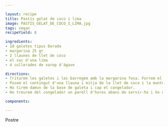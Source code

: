 ```yaml
---

layout: recipe
title: Pastís gelat de coco i lima
image: PASTIS_GELAT_DE_COCO_I_LIMA.jpg
tags: vegan 
recipeYield: 8

ingredients:
- 10 galetes tipus Dorada
- margarina 25 gr
- 2 llaunes de llet de coco
- el suc d'una lima
- 4 cullerades de xarop d'àgave

directions:
- Triturem les galetes i les barregem amb la margarina fosa. Forrem el motllo i posem la barreja damunt i cap la nevera.
- Posem el contingut d'una llauna i mitja de la llet de coco i la muntem amb les baretes, afegim el suc de la lima i el xarop.
- Ho tirem damun de la base de galeta i cap el congelador.
- Ho treurem del congelador un parell d'hores abans de servir-ho i ho decorem amb pell de lima ratllada.

components:

---
```

Postre
